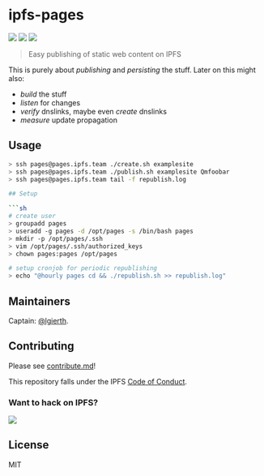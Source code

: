 # ipfs-pages

[![](https://img.shields.io/badge/made%20by-Protocol%20Labs-blue.svg?style=flat-square)](http://ipn.io)
[![](https://img.shields.io/badge/project-ipfs-blue.svg?style=flat-square)](http://github.com/ipfs/ipfs)
[![](https://img.shields.io/badge/freenode-%23ipfs-blue.svg?style=flat-square)](http://webchat.freenode.net/?channels=%23ipfs)

> Easy publishing of static web content on IPFS

This is purely about *publishing* and *persisting* the stuff.
Later on this might also:

- *build* the stuff
- *listen* for changes
- *verify* dnslinks, maybe even *create* dnslinks
- *measure* update propagation

## Usage

```sh
> ssh pages@pages.ipfs.team ./create.sh examplesite
> ssh pages@pages.ipfs.team ./publish.sh examplesite Qmfoobar
> ssh pages@pages.ipfs.team tail -f republish.log

## Setup

```sh
# create user
> groupadd pages
> useradd -g pages -d /opt/pages -s /bin/bash pages
> mkdir -p /opt/pages/.ssh
> vim /opt/pages/.ssh/authorized_keys
> chown pages:pages /opt/pages

# setup cronjob for periodic republishing
> echo "@hourly pages cd && ./republish.sh >> republish.log"
```

## Maintainers

Captain: [@lgierth](https://github.com/lgierth).

## Contributing

Please see [contribute.md](contribute.md)!

This repository falls under the IPFS [Code of Conduct](https://github.com/ipfs/community/blob/master/code-of-conduct.md).

### Want to hack on IPFS?

[![](https://cdn.rawgit.com/jbenet/contribute-ipfs-gif/master/img/contribute.gif)](https://github.com/ipfs/community/blob/master/contributing.md)

## License

MIT
